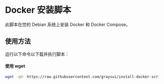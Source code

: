 # Docker 安装脚本

此脚本在您的 Debian 系统上安装 Docker 和 Docker Compose。

## 使用方法

运行以下命令以下载并执行脚本：

#### 使用 wget
```sh
wget -qO- https://raw.githubusercontent.com/graysui/install-docker-script/main/install_docker.sh | bash


